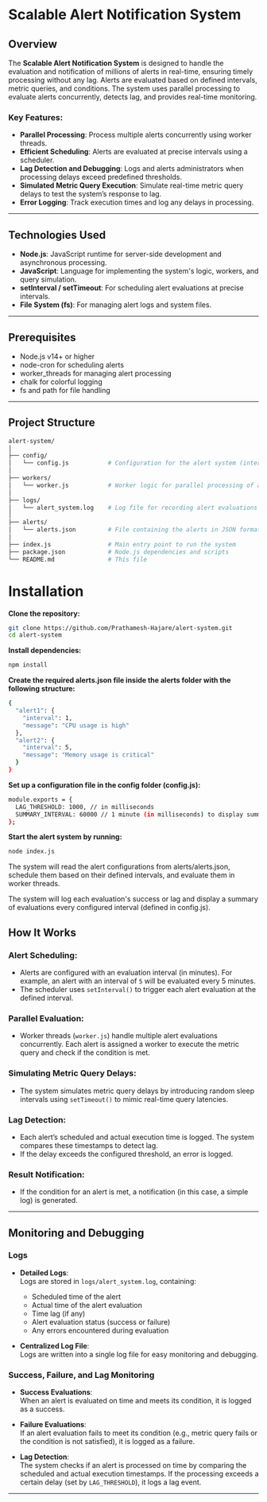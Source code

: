 # Scalable Alert Notification System

## Overview

The **Scalable Alert Notification System** is designed to handle the evaluation and notification of millions of alerts in real-time, ensuring timely processing without any lag. Alerts are evaluated based on defined intervals, metric queries, and conditions. The system uses parallel processing to evaluate alerts concurrently, detects lag, and provides real-time monitoring.

### Key Features:

- **Parallel Processing**: Process multiple alerts concurrently using worker threads.
- **Efficient Scheduling**: Alerts are evaluated at precise intervals using a scheduler.
- **Lag Detection and Debugging**: Logs and alerts administrators when processing delays exceed predefined thresholds.
- **Simulated Metric Query Execution**: Simulate real-time metric query delays to test the system’s response to lag.
- **Error Logging**: Track execution times and log any delays in processing.

---

## Technologies Used

- **Node.js**: JavaScript runtime for server-side development and asynchronous processing.
- **JavaScript**: Language for implementing the system's logic, workers, and query simulation.
- **setInterval / setTimeout**: For scheduling alert evaluations at precise intervals.
- **File System (fs)**: For managing alert logs and system files.

---

## Prerequisites

- Node.js v14+ or higher
- node-cron for scheduling alerts
- worker_threads for managing alert processing
- chalk for colorful logging
- fs and path for file handling

---

## Project Structure

```bash
alert-system/
│
├── config/
│   └── config.js           # Configuration for the alert system (intervals, thresholds)
│
├── workers/
│   └── worker.js           # Worker logic for parallel processing of alerts
│
├── logs/
│   └── alert_system.log    # Log file for recording alert evaluations and errors
│
├── alerts/
│   └── alerts.json         # File containing the alerts in JSON format
│
├── index.js                # Main entry point to run the system
├── package.json            # Node.js dependencies and scripts
└── README.md               # This file
```

# Installation

**Clone the repository:**

```bash
git clone https://github.com/Prathamesh-Hajare/alert-system.git
cd alert-system
```

**Install dependencies:**

```bash
npm install
```

**Create the required alerts.json file inside the alerts folder with the following structure:**

```bash
{
  "alert1": {
    "interval": 1,
    "message": "CPU usage is high"
  },
  "alert2": {
    "interval": 5,
    "message": "Memory usage is critical"
  }
}
```

**Set up a configuration file in the config folder (config.js):**

```bash
module.exports = {
  LAG_THRESHOLD: 1000, // in milliseconds
  SUMMARY_INTERVAL: 60000 // 1 minute (in milliseconds) to display summary
};
```

**Start the alert system by running:**

```bash
node index.js
```

The system will read the alert configurations from alerts/alerts.json, schedule them based on their defined intervals, and evaluate them in worker threads.

The system will log each evaluation's success or lag and display a summary of evaluations every configured interval (defined in config.js).

## How It Works

### Alert Scheduling:

- Alerts are configured with an evaluation interval (in minutes). For example, an alert with an interval of `5` will be evaluated every 5 minutes.
- The scheduler uses `setInterval()` to trigger each alert evaluation at the defined interval.

### Parallel Evaluation:

- Worker threads (`worker.js`) handle multiple alert evaluations concurrently. Each alert is assigned a worker to execute the metric query and check if the condition is met.

### Simulating Metric Query Delays:

- The system simulates metric query delays by introducing random sleep intervals using `setTimeout()` to mimic real-time query latencies.

### Lag Detection:

- Each alert’s scheduled and actual execution time is logged. The system compares these timestamps to detect lag.
- If the delay exceeds the configured threshold, an error is logged.

### Result Notification:

- If the condition for an alert is met, a notification (in this case, a simple log) is generated.

---

## Monitoring and Debugging

### Logs

- **Detailed Logs**:  
  Logs are stored in `logs/alert_system.log`, containing:

  - Scheduled time of the alert
  - Actual time of the alert evaluation
  - Time lag (if any)
  - Alert evaluation status (success or failure)
  - Any errors encountered during evaluation

- **Centralized Log File**:  
  Logs are written into a single log file for easy monitoring and debugging.

### Success, Failure, and Lag Monitoring

- **Success Evaluations**:  
  When an alert is evaluated on time and meets its condition, it is logged as a success.

- **Failure Evaluations**:  
  If an alert evaluation fails to meet its condition (e.g., metric query fails or the condition is not satisfied), it is logged as a failure.

- **Lag Detection**:  
  The system checks if an alert is processed on time by comparing the scheduled and actual execution timestamps. If the processing exceeds a certain delay (set by `LAG_THRESHOLD`), it logs a lag event.

---
